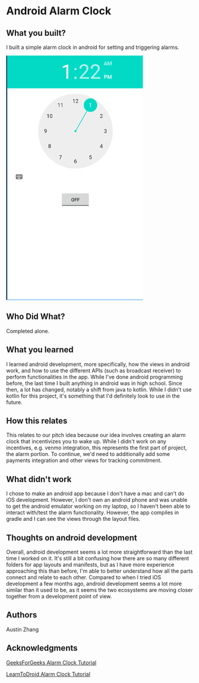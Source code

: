# Android Alarm Clock

## What you built?

I built a simple alarm clock in android for setting and triggering alarms.

![AlarmClock](./alarmclock.png)

## Who Did What?

Completed alone.

## What you learned

I learned android development, more specifically, how the views in android work, and how to use the different APIs (such as broadcast receiver) to perform functionalities in the app. While I've done android programming before, the last time I built anything in android was in high school. Since then, a lot has changed, notably a shift from java to kotlin. While I didn't use kotlin for this project, it's something that I'd definitely look to use in the future.

## How this relates

This relates to our pitch idea because our idea involves creating an alarm clock that incentivizes you to wake up. While I didn't work on any incentives, e.g. venmo integration, this represents the first part of project, the alarm portion. To continue, we'd need to additionally add some payments integration and other views for tracking commitment.

## What didn't work
I chose to make an android app because I don't have a mac and can't do iOS development. However, I don't own an android phone and was unable to get the android emulator working on my laptop, so I haven't been able to interact with/test the alarm functionality. However, the app compiles in gradle and I can see the views through the layout files.

## Thoughts on android development
Overall, android development seems a lot more straightforward than the last time I worked on it. It's still a bit confusing how there are so many different folders for app layouts and manifests, but as I have more experience approaching this than before, I'm able to better understand how all the parts connect and relate to each other. Compared to when I tried iOS development a few months ago, android development seems a lot more similar than it used to be, as it seems the two ecosystems are moving closer together from a development point of view.

## Authors

Austin Zhang

## Acknowledgments

[GeeksForGeeks Alarm Clock Tutorial](https://www.geeksforgeeks.org/how-to-build-a-simple-alarm-setter-app-in-android/)

[LearnToDroid Alarm Clock Tutorial](https://learntodroid.com/how-to-create-a-simple-alarm-clock-app-in-android/)
